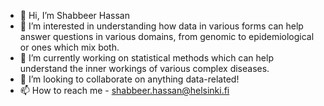 - 👋 Hi, I’m Shabbeer Hassan
- 👀 I’m interested in understanding how data in various forms can help answer questions in various domains, from genomic to epidemiological or ones which mix both.
- 🌱 I’m currently working on statistical methods which can help understand the inner workings of various complex diseases.
- 💞️ I’m looking to collaborate on anything data-related!
- 📫 How to reach me - shabbeer.hassan@helsinki.fi

<!---
Shabs86/Shabs86 is a ✨ special ✨ repository because its `README.md` (this file) appears on your GitHub profile.
You can click the Preview link to take a look at your changes.
--->
